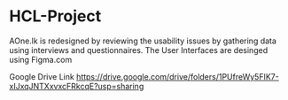 # HCL-Project
AOne.lk is redesigned by reviewing the usability issues by gathering data using interviews and questionnaires. The User Interfaces are desinged using Figma.com

Google Drive Link
https://drive.google.com/drive/folders/1PUfreWy5FIK7-xIJxqJNTXxvxcFRkcqE?usp=sharing
